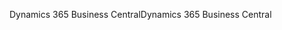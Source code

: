 <span data-ttu-id="3af4b-101">Dynamics 365 Business Central</span><span class="sxs-lookup"><span data-stu-id="3af4b-101">Dynamics 365 Business Central</span></span>
